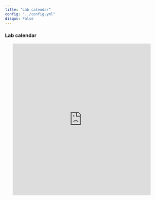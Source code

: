 ```yaml
---
title: "Lab calendar"
config: "../config.yml"
disqus: False
---
```


### Lab calendar

<div align="center">
	<iframe src="https://www.google.com/calendar/embed?height=600&amp;wkst=1&amp;bgcolor=%23FFFFFF&amp;src=jrsg00n2sr7n06fl7ap5fmqf44%40group.calendar.google.com&amp;color=%232952A3&amp;ctz=America%2FPhoenix" style=" border-width:0 " width="90%" height="500" frameborder="0" scrolling="no"></iframe>
</div>


<style>
  .lead {
    margin-bottom: 20px;
    font-size: 1.1rem;
    font-weight: 200;
    line-height: 1.4;
    text-align: justify;
  }
</style>

